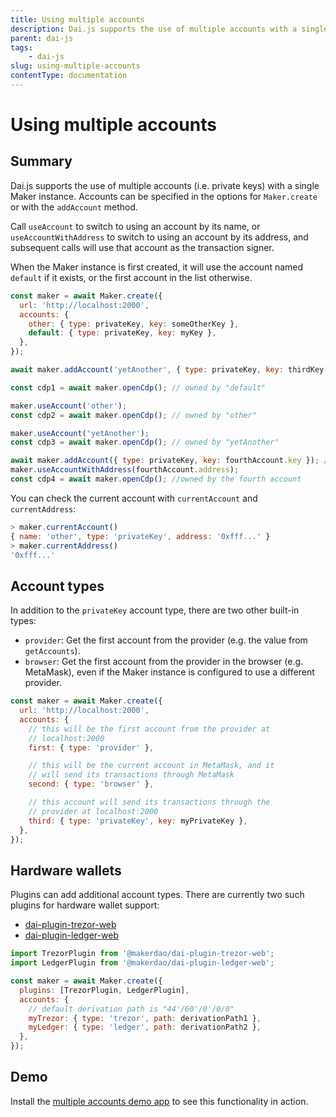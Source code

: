 ```yaml
---
title: Using multiple accounts
description: Dai.js supports the use of multiple accounts with a single Maker instance
parent: dai-js
tags:
	- dai-js
slug: using-multiple-accounts
contentType: documentation
---
```


# Using multiple accounts

## Summary

Dai.js supports the use of multiple accounts \(i.e. private keys\) with a single Maker instance. Accounts can be specified in the options for `Maker.create` or with the `addAccount` method.

Call `useAccount` to switch to using an account by its name, or `useAccountWithAddress` to switch to using an account by its address, and subsequent calls will use that account as the transaction signer.

When the Maker instance is first created, it will use the account named `default` if it exists, or the first account in the list otherwise.

```javascript
const maker = await Maker.create({
  url: 'http://localhost:2000',
  accounts: {
    other: { type: privateKey, key: someOtherKey },
    default: { type: privateKey, key: myKey },
  },
});

await maker.addAccount('yetAnother', { type: privateKey, key: thirdKey });

const cdp1 = await maker.openCdp(); // owned by "default"

maker.useAccount('other');
const cdp2 = await maker.openCdp(); // owned by "other"

maker.useAccount('yetAnother');
const cdp3 = await maker.openCdp(); // owned by "yetAnother"

await maker.addAccount({ type: privateKey, key: fourthAccount.key }); // the name argument is optional
maker.useAccountWithAddress(fourthAccount.address);
const cdp4 = await maker.openCdp(); //owned by the fourth account
```

You can check the current account with `currentAccount` and `currentAddress`:

```javascript
> maker.currentAccount()
{ name: 'other', type: 'privateKey', address: '0xfff...' }
> maker.currentAddress()
'0xfff...'
```

## Account types

In addition to the `privateKey` account type, there are two other built-in types:

- `provider`: Get the first account from the provider \(e.g. the value from `getAccounts`\).
- `browser`: Get the first account from the provider in the browser \(e.g. MetaMask\), even if the Maker instance is configured to use a different provider.

```javascript
const maker = await Maker.create({
  url: 'http://localhost:2000',
  accounts: {
    // this will be the first account from the provider at
    // localhost:2000
    first: { type: 'provider' },

    // this will be the current account in MetaMask, and it
    // will send its transactions through MetaMask
    second: { type: 'browser' },

    // this account will send its transactions through the
    // provider at localhost:2000
    third: { type: 'privateKey', key: myPrivateKey },
  },
});
```

## Hardware wallets

Plugins can add additional account types. There are currently two such plugins for hardware wallet support:

- [dai-plugin-trezor-web](https://github.com/makerdao/dai-plugin-trezor-web)
- [dai-plugin-ledger-web](https://github.com/makerdao/dai-plugin-ledger-web)

```javascript
import TrezorPlugin from '@makerdao/dai-plugin-trezor-web';
import LedgerPlugin from '@makerdao/dai-plugin-ledger-web';

const maker = await Maker.create({
  plugins: [TrezorPlugin, LedgerPlugin],
  accounts: {
    // default derivation path is "44'/60'/0'/0/0"
    myTrezor: { type: 'trezor', path: derivationPath1 },
    myLedger: { type: 'ledger', path: derivationPath2 },
  },
});
```

## **Demo**

Install the [multiple accounts demo app](https://github.com/makerdao/integration-examples/tree/master/accounts) to see this functionality in action.
